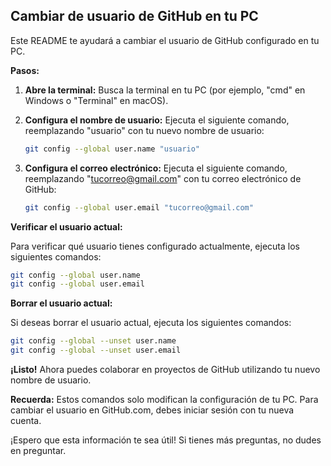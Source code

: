 ## Cambiar de usuario de GitHub en tu PC

Este README te ayudará a cambiar el usuario de GitHub configurado en tu PC.

**Pasos:**

1. **Abre la terminal:** Busca la terminal en tu PC (por ejemplo, "cmd" en Windows o "Terminal" en macOS).

2. **Configura el nombre de usuario:** Ejecuta el siguiente comando, reemplazando "usuario" con tu nuevo nombre de usuario:

   ```bash
   git config --global user.name "usuario"
   ```

3. **Configura el correo electrónico:** Ejecuta el siguiente comando, reemplazando "tucorreo@gmail.com" con tu correo electrónico de GitHub:

   ```bash
   git config --global user.email "tucorreo@gmail.com"
   ```

**Verificar el usuario actual:**

Para verificar qué usuario tienes configurado actualmente, ejecuta los siguientes comandos:

```bash
git config --global user.name
git config --global user.email
```

**Borrar el usuario actual:**

Si deseas borrar el usuario actual, ejecuta los siguientes comandos:

```bash
git config --global --unset user.name
git config --global --unset user.email
```

**¡Listo!** Ahora puedes colaborar en proyectos de GitHub utilizando tu nuevo nombre de usuario. 

**Recuerda:** Estos comandos solo modifican la configuración de tu PC. Para cambiar el usuario en GitHub.com, debes iniciar sesión con tu nueva cuenta. 

¡Espero que esta información te sea útil! Si tienes más preguntas, no dudes en preguntar.